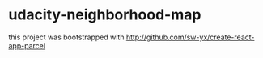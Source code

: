 # udacity-neighborhood-map

this project was bootstrapped with <http://github.com/sw-yx/create-react-app-parcel>
